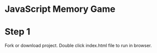 # JavaScript Memory Game

# Step 1
Fork or download project.
Double click index.html file to run in browser.